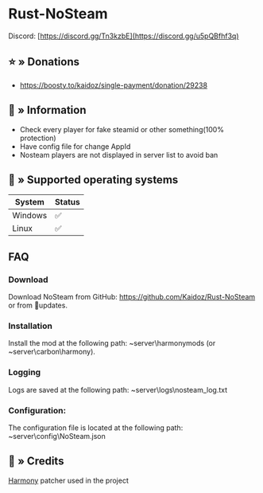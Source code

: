 # Rust-NoSteam
Discord: [https://discord.gg/Tn3kzbE](https://discord.gg/u5pQBfhf3q)

## ⭐ » Donations
- https://boosty.to/kaidoz/single-payment/donation/29238

## 📝️ » Information
- Check every player for fake steamid or other something(100% protection)
- Have config file for change AppId
- Nosteam players are not displayed in server list to avoid ban

## 🔧 » Supported operating systems
| System  | Status |
|---------|--------|
| Windows |   ✅   |
| Linux   |   ✅   | 

## FAQ

### Download
  Download NoSteam from GitHub: https://github.com/Kaidoz/Rust-NoSteam or from ⁠🧩updates.
### Installation
  Install the mod at the following path: ~server\harmonymods (or ~server\carbon\harmony).
### Logging
  Logs are saved at the following path: ~server\logs\nosteam_log.txt
### Configuration:
  The configuration file is located at the following path: ~server\config\NoSteam.json

## 🧶 » Credits

[Harmony](https://github.com/pardeike/Harmony) patcher used in the project
